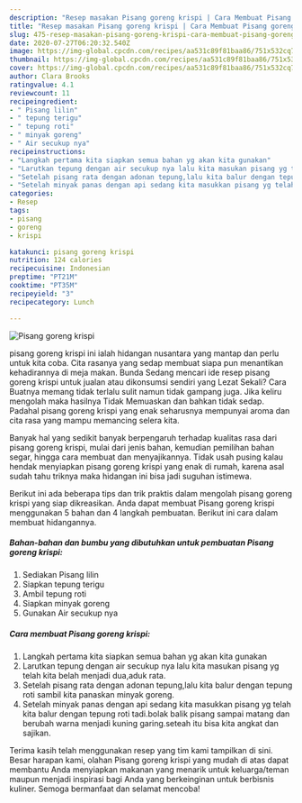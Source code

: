 ```yaml
---
description: "Resep masakan Pisang goreng krispi | Cara Membuat Pisang goreng krispi Yang Bikin Ngiler"
title: "Resep masakan Pisang goreng krispi | Cara Membuat Pisang goreng krispi Yang Bikin Ngiler"
slug: 475-resep-masakan-pisang-goreng-krispi-cara-membuat-pisang-goreng-krispi-yang-bikin-ngiler
date: 2020-07-27T06:20:32.540Z
image: https://img-global.cpcdn.com/recipes/aa531c89f81baa86/751x532cq70/pisang-goreng-krispi-foto-resep-utama.jpg
thumbnail: https://img-global.cpcdn.com/recipes/aa531c89f81baa86/751x532cq70/pisang-goreng-krispi-foto-resep-utama.jpg
cover: https://img-global.cpcdn.com/recipes/aa531c89f81baa86/751x532cq70/pisang-goreng-krispi-foto-resep-utama.jpg
author: Clara Brooks
ratingvalue: 4.1
reviewcount: 11
recipeingredient:
- " Pisang lilin"
- " tepung terigu"
- " tepung roti"
- " minyak goreng"
- " Air secukup nya"
recipeinstructions:
- "Langkah pertama kita siapkan semua bahan yg akan kita gunakan"
- "Larutkan tepung dengan air secukup nya lalu kita masukan pisang yg telah kita belah menjadi dua,aduk rata."
- "Setelah pisang rata dengan adonan tepung,lalu kita balur dengan tepung roti sambil kita panaskan minyak goreng."
- "Setelah minyak panas dengan api sedang kita masukkan pisang yg telah kita balur dengan tepung roti tadi.bolak balik pisang sampai matang dan berubah warna menjadi kuning garing.seteah itu bisa kita angkat dan sajikan."
categories:
- Resep
tags:
- pisang
- goreng
- krispi

katakunci: pisang goreng krispi 
nutrition: 124 calories
recipecuisine: Indonesian
preptime: "PT21M"
cooktime: "PT35M"
recipeyield: "3"
recipecategory: Lunch

---
```



![Pisang goreng krispi](https://img-global.cpcdn.com/recipes/aa531c89f81baa86/751x532cq70/pisang-goreng-krispi-foto-resep-utama.jpg)


pisang goreng krispi ini ialah hidangan nusantara yang mantap dan perlu untuk kita coba. Cita rasanya yang sedap membuat siapa pun menantikan kehadirannya di meja makan.
Bunda Sedang mencari ide resep pisang goreng krispi untuk jualan atau dikonsumsi sendiri yang Lezat Sekali? Cara Buatnya memang tidak terlalu sulit namun tidak gampang juga. Jika keliru mengolah maka hasilnya Tidak Memuaskan dan bahkan tidak sedap. Padahal pisang goreng krispi yang enak seharusnya mempunyai aroma dan cita rasa yang mampu memancing selera kita.

Banyak hal yang sedikit banyak berpengaruh terhadap kualitas rasa dari pisang goreng krispi, mulai dari jenis bahan, kemudian pemilihan bahan segar, hingga cara membuat dan menyajikannya. Tidak usah pusing kalau hendak menyiapkan pisang goreng krispi yang enak di rumah, karena asal sudah tahu triknya maka hidangan ini bisa jadi suguhan istimewa.




Berikut ini ada beberapa tips dan trik praktis dalam mengolah pisang goreng krispi yang siap dikreasikan. Anda dapat membuat Pisang goreng krispi menggunakan 5 bahan dan 4 langkah pembuatan. Berikut ini cara dalam membuat hidangannya.

<!--inarticleads1-->

##### Bahan-bahan dan bumbu yang dibutuhkan untuk pembuatan Pisang goreng krispi:

1. Sediakan  Pisang lilin
1. Siapkan  tepung terigu
1. Ambil  tepung roti
1. Siapkan  minyak goreng
1. Gunakan  Air secukup nya




<!--inarticleads2-->

##### Cara membuat Pisang goreng krispi:

1. Langkah pertama kita siapkan semua bahan yg akan kita gunakan
1. Larutkan tepung dengan air secukup nya lalu kita masukan pisang yg telah kita belah menjadi dua,aduk rata.
1. Setelah pisang rata dengan adonan tepung,lalu kita balur dengan tepung roti sambil kita panaskan minyak goreng.
1. Setelah minyak panas dengan api sedang kita masukkan pisang yg telah kita balur dengan tepung roti tadi.bolak balik pisang sampai matang dan berubah warna menjadi kuning garing.seteah itu bisa kita angkat dan sajikan.




Terima kasih telah menggunakan resep yang tim kami tampilkan di sini. Besar harapan kami, olahan Pisang goreng krispi yang mudah di atas dapat membantu Anda menyiapkan makanan yang menarik untuk keluarga/teman maupun menjadi inspirasi bagi Anda yang berkeinginan untuk berbisnis kuliner. Semoga bermanfaat dan selamat mencoba!
